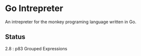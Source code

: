 # Go Intrepreter

An intrepreter for the monkey programing language written in Go.

## Status

2.8 : p83 Grouped Expressions
